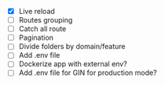 - [x] Live reload
- [ ] Routes grouping
- [ ] Catch all route
- [ ] Pagination
- [ ] Divide folders by domain/feature
- [ ] Add .env file
- [ ] Dockerize app with external env?
- [ ] Add .env file for GIN for production mode?
